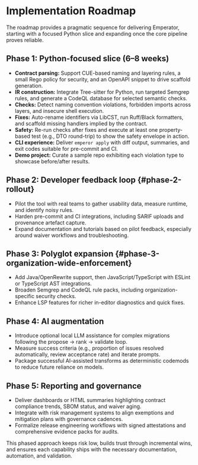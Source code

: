 # Implementation Roadmap

The roadmap provides a pragmatic sequence for delivering Emperator, starting with a focused Python slice and expanding once the core pipeline proves reliable.

## Phase 1: Python-focused slice (6–8 weeks)

- **Contract parsing:** Support CUE-based naming and layering rules, a small Rego policy for security, and an OpenAPI snippet to drive scaffold generation.
- **IR construction:** Integrate Tree-sitter for Python, run targeted Semgrep rules, and generate a CodeQL database for selected semantic checks.
- **Checks:** Detect naming convention violations, forbidden imports across layers, and insecure shell execution.
- **Fixes:** Auto-rename identifiers via LibCST, run Ruff/Black formatters, and scaffold missing handlers implied by the contract.
- **Safety:** Re-run checks after fixes and execute at least one property-based test (e.g., DTO round-trip) to show the safety envelope in action.
- **CLI experience:** Deliver `emperor apply` with diff output, summaries, and exit codes suitable for pre-commit and CI.
- **Demo project:** Curate a sample repo exhibiting each violation type to showcase before/after results.

## Phase 2: Developer feedback loop {#phase-2-rollout}

- Pilot the tool with real teams to gather usability data, measure runtime, and identify noisy rules.
- Harden pre-commit and CI integrations, including SARIF uploads and provenance artefact capture.
- Expand documentation and tutorials based on pilot feedback, especially around waiver workflows and troubleshooting.

## Phase 3: Polyglot expansion {#phase-3-organization-wide-enforcement}

- Add Java/OpenRewrite support, then JavaScript/TypeScript with ESLint or TypeScript AST integrations.
- Broaden Semgrep and CodeQL rule packs, including organization-specific security checks.
- Enhance LSP features for richer in-editor diagnostics and quick fixes.

## Phase 4: AI augmentation

- Introduce optional local LLM assistance for complex migrations following the propose → rank → validate loop.
- Measure success criteria (e.g., proportion of issues resolved automatically, review acceptance rate) and iterate prompts.
- Package successful AI-assisted transforms as deterministic codemods to reduce future reliance on models.

## Phase 5: Reporting and governance

- Deliver dashboards or HTML summaries highlighting contract compliance trends, SBOM status, and waiver aging.
- Integrate with risk management systems to align exemptions and mitigation plans with governance cadences.
- Formalize release engineering workflows with signed attestations and comprehensive evidence packs for audits.

This phased approach keeps risk low, builds trust through incremental wins, and ensures each capability ships with the necessary documentation, automation, and validation.
